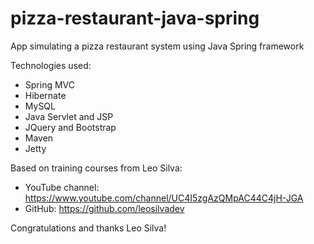 # pizza-restaurant-java-spring
App simulating a pizza restaurant system using Java Spring framework

Technologies used:
- Spring MVC
- Hibernate
- MySQL
- Java Servlet and JSP
- JQuery and Bootstrap
- Maven
- Jetty

Based on training courses from Leo Silva:
- YouTube channel: https://www.youtube.com/channel/UC4I5zgAzQMpAC44C4jH-JGA
- GitHub: https://github.com/leosilvadev

Congratulations and thanks Leo Silva!
